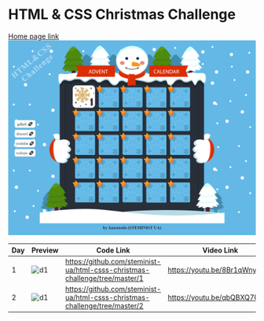 # HTML & CSS Christmas Challenge

[Home page link](https://html-css-christmas-challenge.steminist.com.ua/)
![d1](./assets/main.png)

| Day | Preview | Code Link | Video Link
| --- | --- | --- | --- |
| 1 | ![d1](./assets/d1.gif) | https://github.com/steminist-ua/html-csss-christmas-challenge/tree/master/1 | https://youtu.be/8Br1qWny9wc
| 2 | ![d1](./assets/d2.gif) | https://github.com/steminist-ua/html-csss-christmas-challenge/tree/master/2 | https://youtu.be/qbQBXQ7UV4E